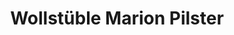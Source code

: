 ---
title: "Wollstüble Marion Pilster"
url: /wallduern/wollstueble-marion-pilster/
shop: Nähzubehör
---
